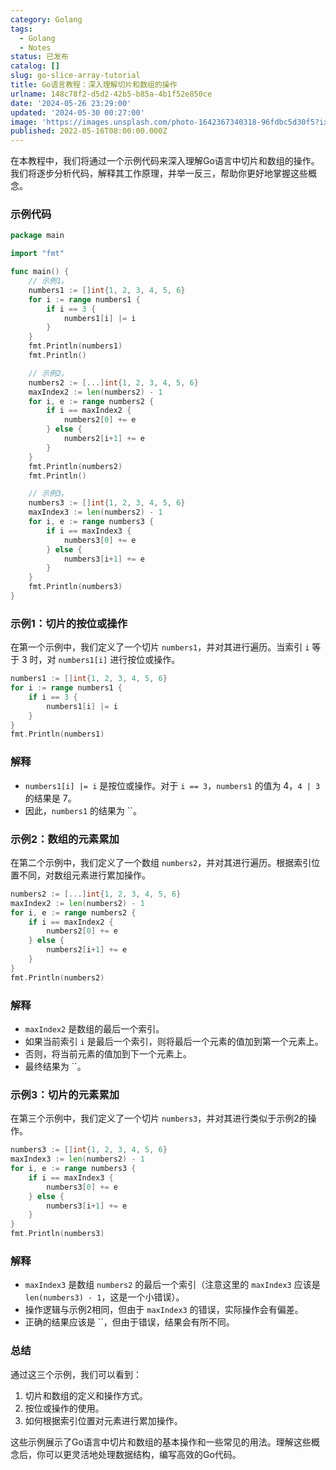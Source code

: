 ```yaml
---
category: Golang
tags:
  - Golang
  - Notes
status: 已发布
catalog: []
slug: go-slice-array-tutorial
title: Go语言教程：深入理解切片和数组的操作
urlname: 148c78f2-d5d2-42b5-b85a-4b1f52e850ce
date: '2024-05-26 23:29:00'
updated: '2024-05-30 00:27:00'
image: 'https://images.unsplash.com/photo-1642367340318-96fdbc5d30f5?ixlib=rb-4.0.3&q=85&fm=jpg&crop=entropy&cs=srgb'
published: 2022-05-16T08:00:00.000Z
---
```


在本教程中，我们将通过一个示例代码来深入理解Go语言中切片和数组的操作。我们将逐步分析代码，解释其工作原理，并举一反三，帮助你更好地掌握这些概念。


### 示例代码


```go
package main

import "fmt"

func main() {
	// 示例1。
	numbers1 := []int{1, 2, 3, 4, 5, 6}
	for i := range numbers1 {
		if i == 3 {
			numbers1[i] |= i
		}
	}
	fmt.Println(numbers1)
	fmt.Println()

	// 示例2。
	numbers2 := [...]int{1, 2, 3, 4, 5, 6}
	maxIndex2 := len(numbers2) - 1
	for i, e := range numbers2 {
		if i == maxIndex2 {
			numbers2[0] += e
		} else {
			numbers2[i+1] += e
		}
	}
	fmt.Println(numbers2)
	fmt.Println()

	// 示例3。
	numbers3 := []int{1, 2, 3, 4, 5, 6}
	maxIndex3 := len(numbers2) - 1
	for i, e := range numbers3 {
		if i == maxIndex3 {
			numbers3[0] += e
		} else {
			numbers3[i+1] += e
		}
	}
	fmt.Println(numbers3)
}
```


### 示例1：切片的按位或操作


在第一个示例中，我们定义了一个切片 `numbers1`，并对其进行遍历。当索引 `i` 等于 3 时，对 `numbers1[i]` 进行按位或操作。


```go
numbers1 := []int{1, 2, 3, 4, 5, 6}
for i := range numbers1 {
	if i == 3 {
		numbers1[i] |= i
	}
}
fmt.Println(numbers1)
```


### 解释

- `numbers1[i] |= i` 是按位或操作。对于 `i == 3`，`numbers1` 的值为 4，`4 | 3` 的结果是 7。
- 因此，`numbers1` 的结果为 ``。

### 示例2：数组的元素累加


在第二个示例中，我们定义了一个数组 `numbers2`，并对其进行遍历。根据索引位置不同，对数组元素进行累加操作。


```go
numbers2 := [...]int{1, 2, 3, 4, 5, 6}
maxIndex2 := len(numbers2) - 1
for i, e := range numbers2 {
	if i == maxIndex2 {
		numbers2[0] += e
	} else {
		numbers2[i+1] += e
	}
}
fmt.Println(numbers2)
```


### 解释

- `maxIndex2` 是数组的最后一个索引。
- 如果当前索引 `i` 是最后一个索引，则将最后一个元素的值加到第一个元素上。
- 否则，将当前元素的值加到下一个元素上。
- 最终结果为 ``。

### 示例3：切片的元素累加


在第三个示例中，我们定义了一个切片 `numbers3`，并对其进行类似于示例2的操作。


```go
numbers3 := []int{1, 2, 3, 4, 5, 6}
maxIndex3 := len(numbers2) - 1
for i, e := range numbers3 {
	if i == maxIndex3 {
		numbers3[0] += e
	} else {
		numbers3[i+1] += e
	}
}
fmt.Println(numbers3)
```


### 解释

- `maxIndex3` 是数组 `numbers2` 的最后一个索引（注意这里的 `maxIndex3` 应该是 `len(numbers3) - 1`，这是一个小错误）。
- 操作逻辑与示例2相同，但由于 `maxIndex3` 的错误，实际操作会有偏差。
- 正确的结果应该是 ``，但由于错误，结果会有所不同。

### 总结


通过这三个示例，我们可以看到：

1. 切片和数组的定义和操作方式。
2. 按位或操作的使用。
3. 如何根据索引位置对元素进行累加操作。

这些示例展示了Go语言中切片和数组的基本操作和一些常见的用法。理解这些概念后，你可以更灵活地处理数据结构，编写高效的Go代码。

